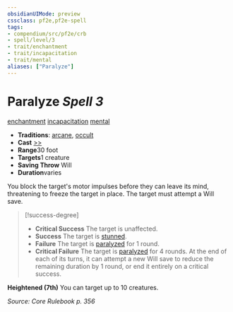 ```yaml
---
obsidianUIMode: preview
cssclass: pf2e,pf2e-spell
tags:
- compendium/src/pf2e/crb
- spell/level/3
- trait/enchantment
- trait/incapacitation
- trait/mental
aliases: ["Paralyze"]
---
```

# Paralyze *Spell 3*   
[enchantment](/rules/traits/enchantment.md)  [incapacitation](/rules/traits/incapacitation.md)  [mental](/rules/traits/mental.md)  

- **Traditions**: [arcane](/rules/traits/arcane.md), [occult](/rules/traits/occult.md)
- **Cast** [>>](/rules/core-rulebook/chapter-9-playing-the-game.md#Actions "Two-Action") 
- **Range**30 foot
- **Targets**1 creature
- **Saving Throw** Will
- **Duration**varies

You block the target's motor impulses before they can leave its mind, threatening to freeze the target in place. The target must attempt a Will save.

> [!success-degree] 
> - **Critical Success** The target is unaffected.
> - **Success** The target is [stunned](/rules/conditions.md#Stunned).
> - **Failure** The target is [paralyzed](/rules/conditions.md#Paralyzed) for 1 round.
> - **Critical Failure** The target is [paralyzed](/rules/conditions.md#Paralyzed) for 4 rounds. At the end of each of its turns, it can attempt a new Will save to reduce the remaining duration by 1 round, or end it entirely on a critical success.

**Heightened (7th)** You can target up to 10 creatures.

*Source: Core Rulebook p. 356*